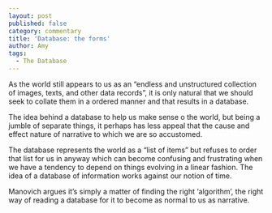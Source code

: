 ```yaml
---
layout: post
published: false
category: commentary
title: 'Database: the forms'
author: Amy
tags:
  - The Database
---
```

As the world still appears to us as an “endless and unstructured collection of images, texts, and other data records”, it is only natural that we should seek to collate them in a ordered manner and that results in a database.

The idea behind a database to help us make sense o the world, but being a jumble of separate things, it perhaps has less appeal that the cause and effect nature of narrative to which we are so accustomed.

The database represents the world as a “list of items” but refuses to order that list for us in anyway which can become confusing and frustrating when we have a tendency to depend on things evolving in a linear fashion. The idea of a database of information works against our notion of time.

Manovich argues it’s simply a matter of finding the right ‘algorithm’, the right way of reading a database for it to become as normal to us as narrative.